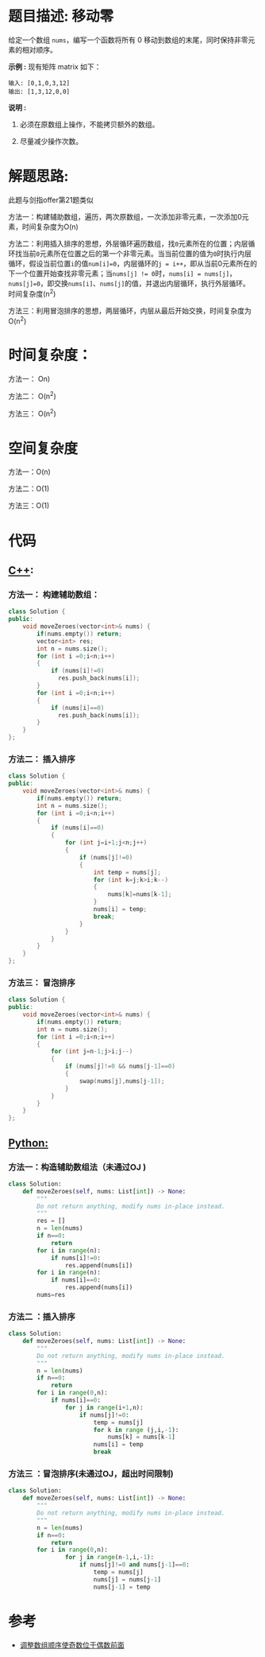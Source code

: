 # 题目描述:  移动零

给定一个数组 ``nums``，编写一个函数将所有 0 移动到数组的末尾，同时保持非零元素的相对顺序。

**示例 :**
现有矩阵 matrix 如下：
```
输入: [0,1,0,3,12]
输出: [1,3,12,0,0]
```
**说明 :**

1. 必须在原数组上操作，不能拷贝额外的数组。

2. 尽量减少操作次数。

  
# 解题思路:
此题与剑指offer第21题类似

方法一：构建辅助数组，遍历，两次原数组，一次添加非零元素，一次添加0元素，时间复杂度为O(n)

方法二：利用插入排序的思想，外层循环遍历数组，找``0``元素所在的位置；内层循环找当前``0``元素所在位置之后的第一个非零元素。当当前位置的值为``0``时执行内层循环，假设当前位置``i``的值``num[i]=0``，内层循环的``j = i++``，即从当前0元素所在的下一个位置开始查找非零元素；当``nums[j] != 0``时，``nums[i] = nums[j]``，``nums[j]=0``，即交换``nums[i]``、``nums[j]``的值，并退出内层循环，执行外层循环。 时间复杂度(n<sup>2</sup>)

方法三：利用冒泡排序的思想，两层循环，内层从最后开始交换，时间复杂度为O(n<sup>2</sup>)
 
# 时间复杂度：
  方法一： On)
  
  方法二： O(n<sup>2</sup>)
  
  方法三： O(n<sup>2</sup>) 
# 空间复杂度
  方法一：O(n)
  
  方法二：O(1)
  
  方法三：O(1)
  
# 代码

## [C++](./Move-Zeroes.cpp):

###  方法一： 构建辅助数组：
```c++
class Solution {
public:
    void moveZeroes(vector<int>& nums) {
        if(nums.empty()) return;
        vector<int> res;
        int n = nums.size();
        for (int i =0;i<n;i++)
        {
            if (nums[i]!=0)
              res.push_back(nums[i]);
        }
        for (int i =0;i<n;i++)
        {
            if (nums[i]==0)
              res.push_back(nums[i]);
        }
    }
};
```

###  方法二： 插入排序
```c++
class Solution {
public:
    void moveZeroes(vector<int>& nums) {
        if(nums.empty()) return;
        int n = nums.size();
        for (int i =0;i<n;i++)
        {
            if (nums[i]==0)
            {
                for (int j=i+1;j<n;j++)
                {
                    if (nums[j]!=0)
                    {
                        int temp = nums[j];
                        for (int k=j;k>i;k--)
                        {
                            nums[k]=nums[k-1];
                        }
                        nums[i] = temp;
                        break;
                    }
                }
            }
        }    
    }
};
```

###  方法三： 冒泡排序
```c++
class Solution {
public:
    void moveZeroes(vector<int>& nums) {
        if(nums.empty()) return;
        int n = nums.size();
        for (int i =0;i<n;i++)
        {
            for (int j=n-1;j>i;j--)
            {
                if (nums[j]!=0 && nums[j-1]==0)
                {
                    swap(nums[j],nums[j-1]);
                }
            }
        }    
    }
};
```

## [Python:](https://github.com/bryceustc/LeetCode_Note/blob/master/python/Move-Zeroes/Move-Zeroes.py)
###  方法一：构造辅助数组法（未通过OJ )
```python
class Solution:
    def moveZeroes(self, nums: List[int]) -> None:
        """
        Do not return anything, modify nums in-place instead.
        """
        res = []
        n = len(nums)
        if n==0:
            return
        for i in range(n):
            if nums[i]!=0:
                res.append(nums[i])
        for i in range(n):
            if nums[i]==0:
                res.append(nums[i])
        nums=res
```
### 方法二 ：插入排序
```python
class Solution:
    def moveZeroes(self, nums: List[int]) -> None:
        """
        Do not return anything, modify nums in-place instead.
        """
        n = len(nums)
        if n==0:
            return
        for i in range(0,n):
            if nums[i]==0:
                for j in range(i+1,n):
                    if nums[j]!=0:
                        temp = nums[j]
                        for k in range (j,i,-1):
                            nums[k] = nums[k-1]
                        nums[i] = temp
                        break
```

### 方法三 ：冒泡排序(未通过OJ，超出时间限制)
```python
class Solution:
    def moveZeroes(self, nums: List[int]) -> None:
        """
        Do not return anything, modify nums in-place instead.
        """
        n = len(nums)
        if n==0:
            return
        for i in range(0,n):
                for j in range(n-1,i,-1):
                    if nums[j]!=0 and nums[j-1]==0:
                        temp = nums[j]
                        nums[j] = nums[j-1]
                        nums[j-1] = temp
```

# 参考

  -  [调整数组顺序使奇数位于偶数前面](https://github.com/bryceustc/CodingInterviews/edit/master/ReorderArray/README.md)




